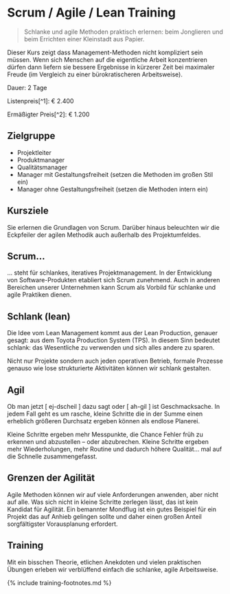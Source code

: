 ---
---
# Scrum / Agile / Lean Training

> Schlanke und agile Methoden praktisch erlernen: beim Jonglieren und beim Errichten einer Kleinstadt aus Papier.

Dieser Kurs zeigt dass Management-Methoden nicht kompliziert sein müssen. Wenn sich Menschen auf die eigentliche Arbeit konzentrieren dürfen dann liefern sie bessere Ergebnisse in kürzerer Zeit bei maximaler Freude (im Vergleich zu einer bürokratischeren Arbeitsweise).

Dauer: 2 Tage

Listenpreis[^1]: 	€ 2.400

Ermäßigter Preis[^2]: € 1.200

## Zielgruppe

* Projektleiter
* Produktmanager
* Qualitätsmanager
* Manager mit Gestaltungsfreiheit (setzen die Methoden im großen Stil ein)
* Manager ohne Gestaltungsfreiheit (setzen die Methoden intern ein)

## Kursziele

Sie erlernen die Grundlagen von Scrum.
Darüber hinaus beleuchten wir die Eckpfeiler der agilen Methodik auch außerhalb des Projektumfeldes.

## Scrum…

… steht für schlankes, iteratives Projektmanagement. In der Entwicklung von Software-Produkten etabliert sich Scrum zunehmend. Auch in anderen Bereichen unserer Unternehmen kann Scrum als Vorbild für schlanke und agile Praktiken dienen.

## Schlank (lean)

Die Idee vom Lean Management kommt aus der Lean Production, genauer gesagt: aus dem Toyota Production System (TPS). In diesem Sinn bedeutet schlank: das Wesentliche zu verwenden und sich alles andere zu sparen.

Nicht nur Projekte sondern auch jeden operativen Betrieb, formale Prozesse genauso wie lose strukturierte Aktivitäten können wir schlank gestalten.

## Agil

Ob man jetzt [ ej-dscheil ] dazu sagt oder [ ah-gil ] ist Geschmacksache. In jedem Fall geht es um rasche, kleine Schritte die in der Summe einen erheblich größeren Durchsatz ergeben können als endlose Planerei.

Kleine Schritte ergeben mehr Messpunkte, die Chance Fehler früh zu erkennen und abzustellen – oder abzubrechen. Kleine Schritte ergeben mehr Wiederholungen, mehr Routine und dadurch höhere Qualität… mal auf die Schnelle zusammengefasst.

## Grenzen der Agilität

Agile Methoden können wir auf viele Anforderungen anwenden, aber nicht auf alle. Was sich nicht in kleine Schritte zerlegen lässt, das ist kein Kandidat für Agilität. Ein bemannter Mondflug ist ein gutes Beispiel für ein Projekt das auf Anhieb gelingen sollte und daher einen großen Anteil sorgfältigster Vorausplanung erfordert.

## Training

Mit ein bisschen Theorie, etlichen Anekdoten und vielen praktischen Übungen erleben wir verblüffend einfach die schlanke, agile Arbeitsweise.

{% include training-footnotes.md %}
